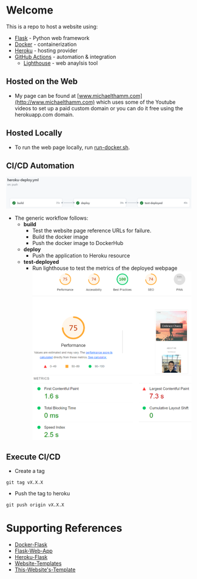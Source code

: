 
# Welcome
This is a repo to host a website using:
* [Flask](https://flask.palletsprojects.com/en/3.0.x/) - Python web framework
* [Docker](https://www.docker.com/) - containerization
* [Heroku](https://dashboard.heroku.com/apps) - hosting provider
* [GitHub Actions](https://github.com/MichaelThamm/website/actions/workflows/heroku-deploy.yml) - automation & integration
  * [Lighthouse](https://github.com/marketplace/actions/lighthouse-ci-action) - web anaylsis tool

## Hosted on the Web
* My page can be found at [www.michaelthamm.com](http://www.michaelthamm.com) which uses some of the Youtube videos to set up a paid custom domain or you can do it free using the herokuapp.com domain.

## Hosted Locally
* To run the web page locally, run [run-docker.sh](https://github.com/MichaelThamm/website/blob/main/run-docker.sh).

## CI/CD Automation
![Actions Workflow](https://github.com/MichaelThamm/website/blob/main/readme-samples/worfklow.png)
* The generic workflow follows:
  * __build__
    * Test the website page reference URLs for failure.
    * Build the docker image
    * Push the docker image to DockerHub
  * __deploy__
    * Push the application to Heroku resource
  * __test-deployed__
    * Run lighthouse to test the metrics of the deployed webpage
![Lighthouse Results Summary](https://github.com/MichaelThamm/website/blob/main/readme-samples/lighthouse-results-1.png)
![Lighthouse Speed Results](https://github.com/MichaelThamm/website/blob/main/readme-samples/lighthouse-results-2.png)

## Execute CI/CD
* Create a tag
```
git tag vX.X.X
```
* Push the tag to heroku
```
git push origin vX.X.X
```

# Supporting References
- [Docker-Flask](https://www.freecodecamp.org/news/how-to-dockerize-a-flask-app/)
- [Flask-Web-App](https://www.digitalocean.com/community/tutorials/how-to-make-a-web-application-using-flask-in-python-3)
- [Heroku-Flask](https://realpython.com/flask-by-example-part-1-project-setup/)
- [Website-Templates](https://www.w3schools.com/w3css/w3css_templates.asp)
- [This-Website's-Template](https://www.w3schools.com/w3css/tryit.asp?filename=tryw3css_templates_parallax&stacked=h)
